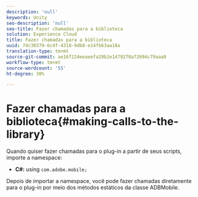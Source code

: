 ```yaml
---
description: 'null'
keywords: Unity
seo-description: 'null'
seo-title: Fazer chamadas para a biblioteca
solution: Experience Cloud
title: Fazer chamadas para a biblioteca
uuid: 74c30379-6cdf-4318-9db8-e14fb63aa18a
translation-type: tm+mt
source-git-commit: ae16f224eeaeefa29b2e1479270a72694c79aaa0
workflow-type: tm+mt
source-wordcount: '55'
ht-degree: 30%

---
```



# Fazer chamadas para a biblioteca{#making-calls-to-the-library}

Quando quiser fazer chamadas para o plug-in a partir de seus scripts, importe a namespace:

* **C#:** using `com.adobe.mobile;`

Depois de importar a namespace, você pode fazer chamadas diretamente para o plug-in por meio dos métodos estáticos da classe ADBMobile.
